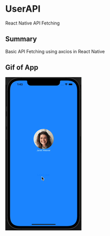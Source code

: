 # UserAPI
React Native API Fetching

## Summary
Basic API Fetching using axcios in React Native

## Gif of App
![Gif](./gif.gif)

